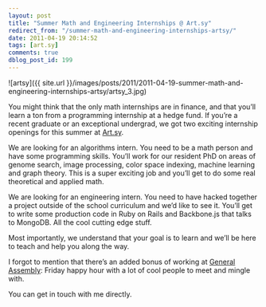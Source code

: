 ```yaml
---
layout: post
title: "Summer Math and Engineering Internships @ Art.sy"
redirect_from: "/summer-math-and-engineering-internships-artsy/"
date: 2011-04-19 20:14:52
tags: [art.sy]
comments: true
dblog_post_id: 199
---
```

![artsy]({{ site.url }}/images/posts/2011/2011-04-19-summer-math-and-engineering-internships-artsy/artsy_3.jpg)

You might think that the only math internships are in finance, and that you’ll learn a ton from a programming internship at a hedge fund. If you’re a recent graduate or an exceptional undergrad, we got two exciting internship openings for this summer at [Art.sy](https://artsy.net).

We are looking for an algorithms intern. You need to be a math person and have some programming skills. You’ll work for our resident PhD on areas of genome search, image processing, color space indexing, machine learning and graph theory. This is a super exciting job and you’ll get to do some real theoretical and applied math.

We are looking for an engineering intern. You need to have hacked together a project outside of the school curriculum and we’d like to see it. You’ll get to write some production code in Ruby on Rails and Backbone.js that talks to MongoDB. All the cool cutting edge stuff.

Most importantly, we understand that your goal is to learn and we’ll be here to teach and help you along the way.

I forgot to mention that there’s an added bonus of working at [General Assembly](http://generalassemb.ly): Friday happy hour with a lot of cool people to meet and mingle with.

You can get in touch with me directly.
